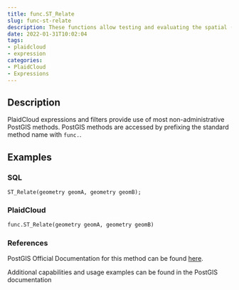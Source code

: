 ```yaml
---
title: func.ST_Relate
slug: func-st-relate
description: These functions allow testing and evaluating the spatial (topological) relationship between two geometries
date: 2022-01-31T10:02:04
tags:
- plaidcloud
- expression
categories:
- PlaidCloud
- Expressions
---
```



## Description


PlaidCloud expressions and filters provide use of most non-administrative PostGIS methods. PostGIS methods are accessed by prefixing the standard method name with `func.`.



## Examples


### SQL



```
ST_Relate(geometry geomA, geometry geomB);
```


### PlaidCloud



```python
func.ST_Relate(geometry geomA, geometry geomB)
```


### References


PostGIS Official Documentation for this method can be found [here](https://postgis.net/docs/manual-3.1/ST_Relate.html).



Additional capabilities and usage examples can be found in the PostGIS documentation

